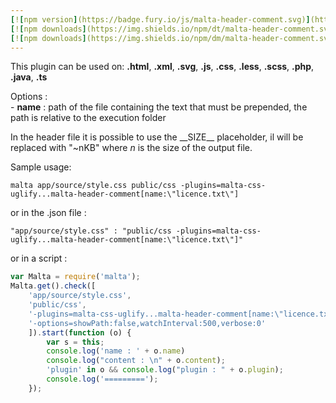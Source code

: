 ```yaml
---
[![npm version](https://badge.fury.io/js/malta-header-comment.svg)](http://badge.fury.io/js/malta-header-comment)
[![npm downloads](https://img.shields.io/npm/dt/malta-header-comment.svg)](https://npmjs.org/package/malta-header-comment)
[![npm downloads](https://img.shields.io/npm/dm/malta-header-comment.svg)](https://npmjs.org/package/malta-header-comment)  
---  
```


This plugin can be used on: **.html**, **.xml**, **.svg**, **.js**, **.css**, **.less**, **.scss**, **.php**, **.java**, **.ts**

Options :  
    - **name** : path of the file containing the text that must be prepended, the path is relative to the execution folder  

In the header file it is possible to use the \_\_SIZE\_\_ placeholder, il will be replaced with "~nKB" where _n_ is the size of the output file.  

Sample usage:  
```
malta app/source/style.css public/css -plugins=malta-css-uglify...malta-header-comment[name:\"licence.txt\"]
```
or in the .json file :
```
"app/source/style.css" : "public/css -plugins=malta-css-uglify...malta-header-comment[name:\"licence.txt\"]"
```
or in a script : 
``` js
var Malta = require('malta');
Malta.get().check([
    'app/source/style.css',
    'public/css',
    '-plugins=malta-css-uglify...malta-header-comment[name:\"licence.txt\"]',
    '-options=showPath:false,watchInterval:500,verbose:0'
    ]).start(function (o) {
        var s = this;
        console.log('name : ' + o.name)
        console.log("content : \n" + o.content);
        'plugin' in o && console.log("plugin : " + o.plugin);
        console.log('=========');
    });
```